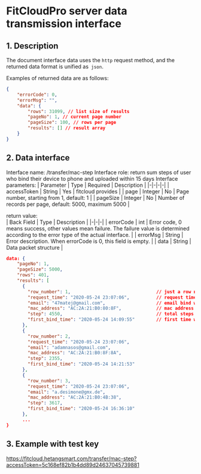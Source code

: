 # FitCloudPro server data transmission interface

## 1. Description
The document interface data uses the `http` request method, and the returned data format is unified as` json`.

Examples of returned data are as follows:
```json
{
    "errorCode": 0,
    "errorMsg": "",
    "data": {
        "rows": 31099, // list size of results
        "pageNo": 1, // current page number
        "pageSize": 100, // rows per page
        "results": [] // result array
    }
}
```

## 2. Data interface

Interface name: /transfer/mac-step
Interface role: return sum steps of user who bind their device to phone and uploaded within 15 days
Interface parameters:
| Parameter | Type | Required | Description |
|-|-|-|-|
| accessToken | String | Yes | fitcloud provides |
| page | Integer | No | Page number, starting from 1, default: 1 |
| pageSize | Integer | No | Number of records per page, default: 5000, maximum 5000 |


return value:  
| Back Field | Type | Description |
|-|-|-|
| errorCode | int | Error code, 0 means success, other values ​​mean failure. The failure value is determined according to the error type of the actual interface. |
| errorMsg | String | Error description. When errorCode is 0, this field is empty. |
| data | String | Data packet structure |

```json
data: {
    "pageNo": 1,
    "pageSize": 5000,
    "rows": 401,
    "results": [
      {
        "row_number": 1,                                // just a row number
        "request_time": "2020-05-24 23:07:06",          // request time
        "email": "47matej@gmail.com",                   // email bind with mac
        "mac_address": "AC:2A:21:B0:80:8F",             // mac address of user device
        "step": 4550,                                   // total steps in 15 days upon request time
        "first_bind_time": "2020-05-24 14:09:55"        // first time when this device has been recorded
      },
      {
        "row_number": 2,
        "request_time": "2020-05-24 23:07:06",
        "email": "adamnasos@gmail.com",
        "mac_address": "AC:2A:21:B0:8F:8A",
        "step": 2355,
        "first_bind_time": "2020-05-24 14:21:53"
      },
      {
        "row_number": 3,
        "request_time": "2020-05-24 23:07:06",
        "email": "a.desimone@gmx.de",
        "mac_address": "AC:2A:21:B0:4B:38",
        "step": 3617,
        "first_bind_time": "2020-05-24 16:36:10"
      },
      ...
}      
```

## 3. Example with test key

https://fitcloud.hetangsmart.com/transfer/mac-step?accessToken=5c168ef82b1b4dd89d24637045739881